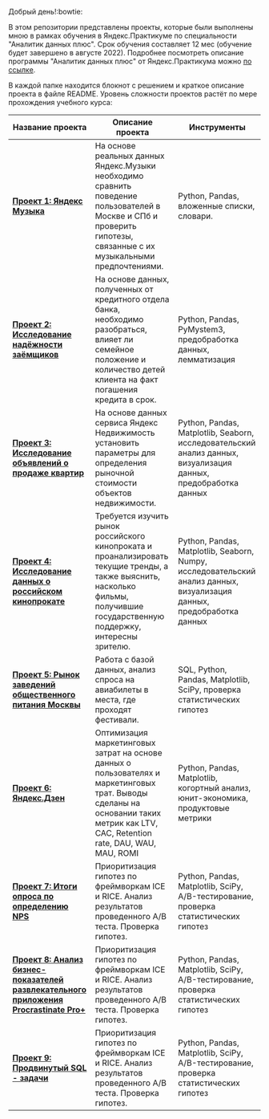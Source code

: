 Добрый день!:bowtie:

В этом репозитории представлены проекты, которые были выполнены мною в рамках обучения в Яндекс.Практикуме по специальности "Аналитик данных плюс". Срок обучения составляет 12 мес (обучение будет завершено в августе 2022). Подробнее посмотреть описание программы "Аналитик данных плюс" от Яндекс.Практикума можно [по ссылке](https://github.com/Veronikask/Yandex-Practikum/blob/a2876944265c88ebcdde45f931d19b5031983d8a/%D0%90%D0%BD%D0%B0%D0%BB%D0%B8%D1%82%D0%B8%D0%BA%20%D0%B4%D0%B0%D0%BD%D0%BD%D1%8B%D1%85+%20%D0%BE%D1%82%20%D0%AF%D0%BD%D0%B4%D0%B5%D0%BA%D1%81.%D0%9F%D1%80%D0%B0%D0%BA%D1%82%D0%B8%D0%BA%D1%83%D0%BC%D0%B0.pdf).  

В каждой папке находится блокнот с решением и краткое описание проекта в файле README. Уровень сложности проектов растёт по мере прохождения учебного курса:


| Название проекта        | Описание проекта           | Инструменты           |
| ------------- | -----|-----|
| [**Проект 1: Яндекс Музыка**](https://github.com/Veronikask/Yandex-Practikum/blob/641e6fe5f2e5a5ac4b4eb5fd0eac929818917431/%D0%9F%D1%80%D0%BE%D0%B5%D0%BA%D1%82%201:%20%D0%AF%D0%BD%D0%B4%D0%B5%D0%BA%D1%81%20%D0%9C%D1%83%D0%B7%D1%8B%D0%BA%D0%B0/%D0%AF%D0%BD%D0%B4%D0%B5%D0%BA%D1%81%20%D0%9C%D1%83%D0%B7%D1%8B%D0%BA%D0%B0.md)|  На основе реальных данных Яндекс.Музыки необходимо сравнить поведение пользователей в Москве и СПб и проверить гипотезы, связанные с их музыкальными предпочтениями.|Python, Pandas, вложенные списки, словари.|
| [**Проект 2: Исследование надёжности заёмщиков**](https://github.com/Veronikask/Yandex-Practikum/blob/5a4d4cddc9a4191b9dccaf640a3d5ac0f886e184/%D0%9F%D1%80%D0%BE%D0%B5%D0%BA%D1%82%202:%20%D0%98%D1%81%D1%81%D0%BB%D0%B5%D0%B4%D0%BE%D0%B2%D0%B0%D0%BD%D0%B8%D0%B5%20%D0%BD%D0%B0%D0%B4%D1%91%D0%B6%D0%BD%D0%BE%D1%81%D1%82%D0%B8%20%D0%B7%D0%B0%D1%91%D0%BC%D1%89%D0%B8%D0%BA%D0%BE%D0%B2/%D0%98%D1%81%D1%81%D0%BB%D0%B5%D0%B4%D0%BE%D0%B2%D0%B0%D0%BD%D0%B8%D0%B5%20%D0%BD%D0%B0%D0%B4%D1%91%D0%B6%D0%BD%D0%BE%D1%81%D1%82%D0%B8%20%D0%B7%D0%B0%D1%91%D0%BC%D1%89%D0%B8%D0%BA%D0%BE%D0%B2.md)|На основе данных, полученных от кредитного отдела банка, необходимо разобраться, влияет ли семейное положение и количество детей клиента на факт погашения кредита в срок.| Python, Pandas, PyMystem3, предобработка данных, лемматизация|
| [**Проект 3: Исследование объявлений о продаже квартир**](https://github.com/Veronikask/Yandex-Practikum/blob/88b6c67dbe9b23098aed571103cc906729134af4/%D0%9F%D1%80%D0%BE%D0%B5%D0%BA%D1%82%203:%20%D0%98%D1%81%D1%81%D0%BB%D0%B5%D0%B4%D0%BE%D0%B2%D0%B0%D0%BD%D0%B8%D0%B5%20%D0%BE%D0%B1%D1%8A%D1%8F%D0%B2%D0%BB%D0%B5%D0%BD%D0%B8%D0%B9%20%D0%BE%20%D0%BF%D1%80%D0%BE%D0%B4%D0%B0%D0%B6%D0%B5%20%D0%BA%D0%B2%D0%B0%D1%80%D1%82%D0%B8%D1%80/%D0%98%D1%81%D1%81%D0%BB%D0%B5%D0%B4%D0%BE%D0%B2%D0%B0%D0%BD%D0%B8%D0%B5%20%D0%BE%D0%B1%D1%8A%D1%8F%D0%B2%D0%BB%D0%B5%D0%BD%D0%B8%D0%B9%20%D0%BE%20%D0%BF%D1%80%D0%BE%D0%B4%D0%B0%D0%B6%D0%B5%20%D0%BA%D0%B2%D0%B0%D1%80%D1%82%D0%B8%D1%80.ipynb) | На основе данных сервиса Яндекс Недвижимость установить параметры для определения рыночной стоимости объектов недвижимости.| Python, Pandas, Matplotlib, Seaborn, исследовательский анализ данных, визуализация данных, предобработка данных|
| [**Проект 4: Исследование данных о российском кинопрокате**](https://github.com/Veronikask/Yandex-Practikum/blob/20c07904ea9b29ecbf25e3f07414e46466b1e81f/%D0%9F%D1%80%D0%BE%D0%B5%D0%BA%D1%82%204:%20%D0%98%D1%81%D1%81%D0%BB%D0%B5%D0%B4%D0%BE%D0%B2%D0%B0%D0%BD%D0%B8%D0%B5%20%D0%B4%D0%B0%D0%BD%D0%BD%D1%8B%D1%85%20%D0%BE%20%D1%80%D0%BE%D1%81%D1%81%D0%B8%D0%B9%D1%81%D0%BA%D0%BE%D0%BC%20%D0%BA%D0%B8%D0%BD%D0%BE%D0%BF%D1%80%D0%BE%D0%BA%D0%B0%D1%82%D0%B5/%D0%98%D1%81%D1%81%D0%BB%D0%B5%D0%B4%D0%BE%D0%B2%D0%B0%D0%BD%D0%B8%D0%B5%20%D0%B4%D0%B0%D0%BD%D0%BD%D1%8B%D1%85%20%D0%BE%20%D1%80%D0%BE%D1%81%D1%81%D0%B8%D0%B9%D1%81%D0%BA%D0%BE%D0%BC%20%D0%BA%D0%B8%D0%BD%D0%BE%D0%BF%D1%80%D0%BE%D0%BA%D0%B0%D1%82%D0%B5.ipynb)     |   Требуется изучить рынок российского кинопроката и проанализировать текущие тренды, а также выяснить, насколько фильмы, получившие государственную поддержку, интересны зрителю. | Python, Pandas, Matplotlib, Seaborn, Numpy, исследовательский анализ данных, визуализация данных, предобработка данных|
| [**Проект 5: Рынок заведений общественного питания Москвы**](https://github.com/IvanUvarov1/YandexPractikum/tree/master/project_5_issledovanie_dannih_aviakompanii)      |  Работа с базой данных, анализ спроса на авиабилеты в места, где проходят фестивали. | SQL, Python, Pandas, Matplotlib, SciPy, проверка статистических гипотез|
| [**Проект 6: Яндекс.Дзен**](https://github.com/IvanUvarov1/YandexPractikum/tree/master/project_6_Optimizatia_marketingovih_zatrat_v_Yandex_Afishe)     |   Оптимизация маркетинговых затрат на основе данных о пользователях и маркетинговых трат. Выводы сделаны на основании таких метрик как LTV, CAC, Retention rate, DAU, WAU, MAU, ROMI | Python, Pandas, Matplotlib, когортный анализ, юнит-экономика, продуктовые метрики|
| [**Проект 7: Итоги опроса по определению NPS**](https://github.com/IvanUvarov1/YandexPractikum/tree/master/project_7_Ocenka_resultatov_ab_testa)      | Приоритизация гипотез по фреймворкам ICE и RICE. Анализ результатов проведенного А/В теста. Проверка гипотез. | Python, Pandas, Matplotlib, SciPy, A/B-тестирование, проверка статистических гипотез|
| [**Проект 8: Анализ бизнес-показателей развлекательного приложения Procrastinate Pro+**](https://github.com/IvanUvarov1/YandexPractikum/tree/master/project_7_Ocenka_resultatov_ab_testa)      | Приоритизация гипотез по фреймворкам ICE и RICE. Анализ результатов проведенного А/В теста. Проверка гипотез. | Python, Pandas, Matplotlib, SciPy, A/B-тестирование, проверка статистических гипотез|
| [**Проект 9: Продвинутый SQL - задачи**](https://github.com/IvanUvarov1/YandexPractikum/tree/master/project_7_Ocenka_resultatov_ab_testa)      | Приоритизация гипотез по фреймворкам ICE и RICE. Анализ результатов проведенного А/В теста. Проверка гипотез. | Python, Pandas, Matplotlib, SciPy, A/B-тестирование, проверка статистических гипотез|

